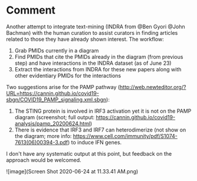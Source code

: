 # Comment 
Another attempt to integrate text-mining (INDRA from @Ben Gyori @John Bachman) with the human curation to assist curators in finding articles related to those they have already shown interest. The workflow: 

1. Grab PMIDs currently in a diagram
2. Find PMIDs that cite the PMIDs already in the diagram (from previous step) and have interactions in the INDRA dataset (as of June 23)
3. Extract the interactions from INDRA for these new papers along with other evidentiary PMIDs for the interactions

Two suggestions arise for the PAMP pathway (http://web.newteditor.org/?URL=https://cannin.github.io/covid19-sbgn/COVID19_PAMP_signaling.xml.sbgn): 

1. The STING protein is involved in IRF3 activation yet it is not on the PAMP diagram (screenshot; full output: https://cannin.github.io/covid19-analysis/pamp_20200624.html)
2. There is evidence that IRF3 and IRF7 can heterodimerize (not show on the diagram; more info: https://www.cell.com/immunity/pdf/S1074-7613(06)00394-3.pdf) to induce IFN genes. 

I don't have any systematic output at this point, but feedback on the approach would be welcomed. 

![image](Screen Shot 2020-06-24 at 11.33.41 AM.png)

